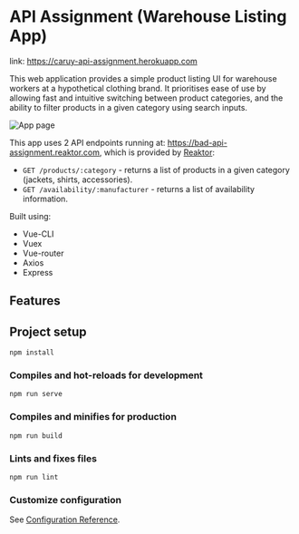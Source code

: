 # API Assignment (Warehouse Listing App)
link: https://caruy-api-assignment.herokuapp.com

This web application provides a simple product listing UI for warehouse workers at a hypothetical clothing brand.
It prioritises ease of use by allowing fast and intuitive switching between product categories, 
and the ability to filter products in a given category using search inputs. 

![App page](https://github.com/Caruychen/reaktor-bad-api-assignment/src/assets/images/assignment_screenshot_1.png?raw=true)

This app uses 2 API endpoints running at: https://bad-api-assignment.reaktor.com, which is provided by [Reaktor](https://www.reaktor.com "Reaktor"):
* `GET /products/:category` - returns a list of products in a given category (jackets, shirts, accessories).
* `GET /availability/:manufacturer` - returns a list of availability information.

Built using:
* Vue-CLI
* Vuex
* Vue-router
* Axios
* Express

## Features
###

## Project setup
```
npm install
```

### Compiles and hot-reloads for development
```
npm run serve
```

### Compiles and minifies for production
```
npm run build
```

### Lints and fixes files
```
npm run lint
```

### Customize configuration
See [Configuration Reference](https://cli.vuejs.org/config/).
